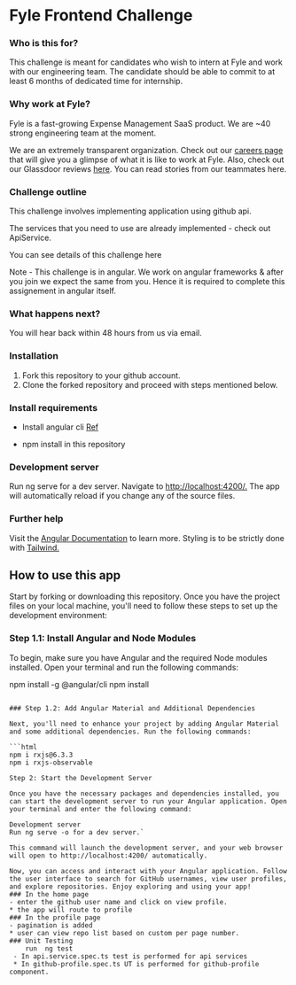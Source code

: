 # Fyle Frontend Challenge
### Who is this for?
This challenge is meant for candidates who wish to intern at Fyle and work with our engineering team. The candidate should be able to commit to at least 6 months of dedicated time for internship.

### Why work at Fyle?
Fyle is a fast-growing Expense Management SaaS product. We are ~40 strong engineering team at the moment.

We are an extremely transparent organization. Check out our [careers page](https://careers.fylehq.com/) that will give you a glimpse of what it is like to work at Fyle. Also, check out our Glassdoor reviews [here](https://www.glassdoor.co.in/Reviews/Fyle-Reviews-E1723235.htm). You can read stories from our teammates here.

### Challenge outline
This challenge involves implementing application using github api.

The services that you need to use are already implemented - check out ApiService.

You can see details of this challenge here

Note - This challenge is in angular. We work on angular frameworks & after you join we expect the same from you. Hence it is required to complete this assignement in angular itself.

### What happens next?
You will hear back within 48 hours from us via email.

### Installation
1. Fork this repository to your github account.
2. Clone the forked repository and proceed with steps mentioned below.
### Install requirements
- Install angular cli [Ref](https://angular.io/cli)
* npm install in this repository
### Development server
Run ng serve for a dev server. Navigate to [http://localhost:4200/.](http://localhost:4200/.) The app will automatically reload if you change any of the source files.

### Further help
Visit the [Angular Documentation](https://angular.io/guide/styleguide) to learn more. Styling is to be strictly done with [Tailwind.](https://tailwindcss.com/docs/installation)

## How to use this app
Start by forking or downloading this repository. Once you have the project files on your local machine, you'll need to follow these steps to set up the development environment: 
### Step 1.1: Install Angular and Node Modules

To begin, make sure you have Angular and the required Node modules installed. Open your terminal and run the following commands:

npm install -g @angular/cli
npm install
```This will install Angular CLI globally and the project's specific dependencies.

### Step 1.2: Add Angular Material and Additional Dependencies

Next, you'll need to enhance your project by adding Angular Material and some additional dependencies. Run the following commands:

```html
npm i rxjs@6.3.3  
npm i rxjs-observable

Step 2: Start the Development Server

Once you have the necessary packages and dependencies installed, you can start the development server to run your Angular application. Open your terminal and enter the following command:

Development server
Run ng serve -o for a dev server.`

This command will launch the development server, and your web browser will open to http://localhost:4200/ automatically.

Now, you can access and interact with your Angular application. Follow the user interface to search for GitHub usernames, view user profiles, and explore repositories. Enjoy exploring and using your app!
### In the home page
- enter the github user name and click on view profile.
* the app will route to profile
### In the profile page
- pagination is added
* user can view repo list based on custom per page number.
### Unit Testing
    run  ng test
 - In api.service.spec.ts test is performed for api services
 * In github-profile.spec.ts UT is performed for github-profile component.
